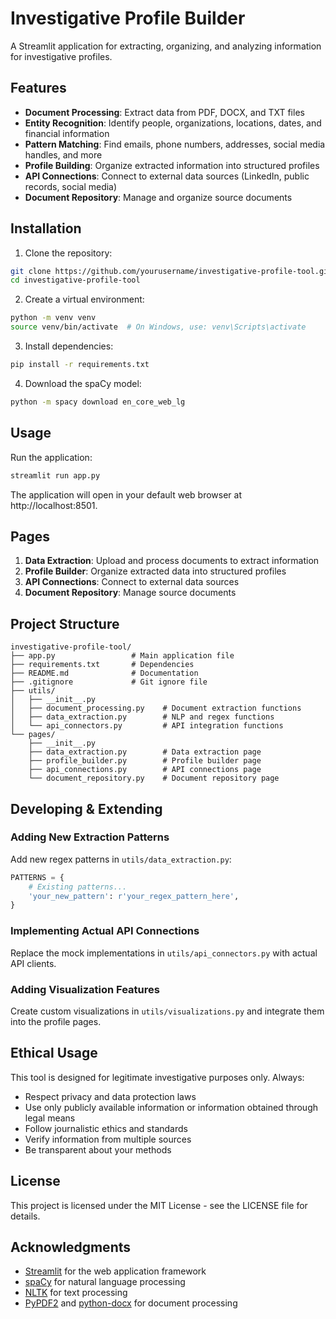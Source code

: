# Investigative Profile Builder

A Streamlit application for extracting, organizing, and analyzing information for investigative profiles.

## Features

- **Document Processing**: Extract data from PDF, DOCX, and TXT files
- **Entity Recognition**: Identify people, organizations, locations, dates, and financial information
- **Pattern Matching**: Find emails, phone numbers, addresses, social media handles, and more
- **Profile Building**: Organize extracted information into structured profiles
- **API Connections**: Connect to external data sources (LinkedIn, public records, social media)
- **Document Repository**: Manage and organize source documents

## Installation

1. Clone the repository:
```bash
git clone https://github.com/yourusername/investigative-profile-tool.git
cd investigative-profile-tool
```

2. Create a virtual environment:
```bash
python -m venv venv
source venv/bin/activate  # On Windows, use: venv\Scripts\activate
```

3. Install dependencies:
```bash
pip install -r requirements.txt
```

4. Download the spaCy model:
```bash
python -m spacy download en_core_web_lg
```

## Usage

Run the application:
```bash
streamlit run app.py
```

The application will open in your default web browser at http://localhost:8501.

## Pages

1. **Data Extraction**: Upload and process documents to extract information
2. **Profile Builder**: Organize extracted data into structured profiles
3. **API Connections**: Connect to external data sources
4. **Document Repository**: Manage source documents

## Project Structure

```
investigative-profile-tool/
├── app.py                 # Main application file
├── requirements.txt       # Dependencies
├── README.md              # Documentation
├── .gitignore             # Git ignore file
├── utils/
│   ├── __init__.py
│   ├── document_processing.py    # Document extraction functions
│   ├── data_extraction.py        # NLP and regex functions
│   └── api_connectors.py         # API integration functions
└── pages/
    ├── __init__.py
    ├── data_extraction.py        # Data extraction page
    ├── profile_builder.py        # Profile builder page
    ├── api_connections.py        # API connections page
    └── document_repository.py    # Document repository page
```

## Developing & Extending

### Adding New Extraction Patterns

Add new regex patterns in `utils/data_extraction.py`:

```python
PATTERNS = {
    # Existing patterns...
    'your_new_pattern': r'your_regex_pattern_here',
}
```

### Implementing Actual API Connections

Replace the mock implementations in `utils/api_connectors.py` with actual API clients.

### Adding Visualization Features

Create custom visualizations in `utils/visualizations.py` and integrate them into the profile pages.

## Ethical Usage

This tool is designed for legitimate investigative purposes only. Always:

- Respect privacy and data protection laws
- Use only publicly available information or information obtained through legal means
- Follow journalistic ethics and standards
- Verify information from multiple sources
- Be transparent about your methods

## License

This project is licensed under the MIT License - see the LICENSE file for details.

## Acknowledgments

- [Streamlit](https://streamlit.io/) for the web application framework
- [spaCy](https://spacy.io/) for natural language processing
- [NLTK](https://www.nltk.org/) for text processing
- [PyPDF2](https://pypi.org/project/PyPDF2/) and [python-docx](https://python-docx.readthedocs.io/) for document processing
